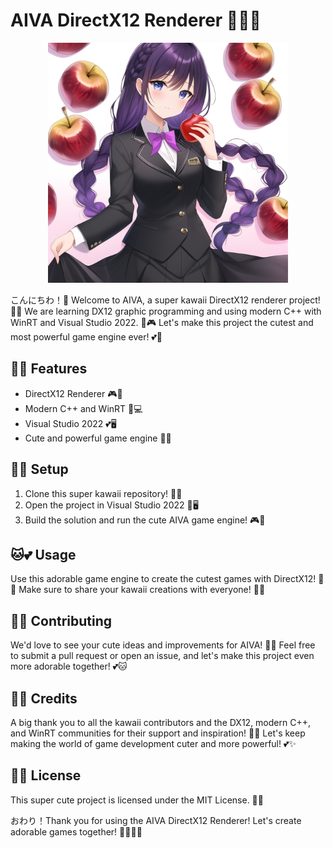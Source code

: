 # AIVA DirectX12 Renderer 🌟💖🐱

<p align="center">
  <img src="demo_dx12/Assets/resources2/textures/random.png" alt="random image" width="384" height="384" />
</p>

こんにちわ！🌸 Welcome to AIVA, a super kawaii DirectX12 renderer project! 🌈✨ We are learning DX12 graphic programming and using modern C++ with WinRT and Visual Studio 2022. 🎀🎮 Let's make this project the cutest and most powerful game engine ever! 💕🌟

## 🌈✨ Features

- DirectX12 Renderer 🎮💖
- Modern C++ and WinRT 🌟💻
- Visual Studio 2022 💕🖥️
- Cute and powerful game engine 🌈🐱

## 🌸💖 Setup

1. Clone this super kawaii repository! 💖✨
2. Open the project in Visual Studio 2022 🌟🖥️
3. Build the solution and run the cute AIVA game engine! 🎮🌈

## 🐱💕 Usage

Use this adorable game engine to create the cutest games with DirectX12! 🌸✨ Make sure to share your kawaii creations with everyone! 💖🌟

## 🌟💖 Contributing

We'd love to see your cute ideas and improvements for AIVA! 🌈🌸 Feel free to submit a pull request or open an issue, and let's make this project even more adorable together! 💕🐱

## 🎀🌈 Credits

A big thank you to all the kawaii contributors and the DX12, modern C++, and WinRT communities for their support and inspiration! 🌸💖 Let's keep making the world of game development cuter and more powerful! 💕✨

## 🐾💕 License

This super cute project is licensed under the MIT License. 🌟🎀

おわり！Thank you for using the AIVA DirectX12 Renderer! Let's create adorable games together! 💖🌈✨🐱
